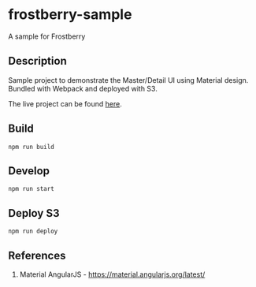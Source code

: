 # frostberry-sample
A sample for Frostberry

## Description
Sample project to demonstrate the Master/Detail UI using Material design. Bundled with Webpack and deployed with S3.

The live project can be found [here](http://frostberry-sample.s3-website.eu-north-1.amazonaws.com).

## Build

```
npm run build
```

## Develop 

```
npm run start
```

## Deploy S3 

```
npm run deploy
```


## References

1. Material AngularJS - https://material.angularjs.org/latest/
